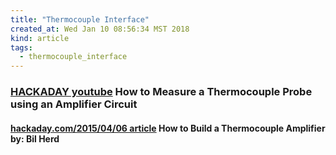 ```yaml
---
title: "Thermocouple Interface"
created_at: Wed Jan 10 08:56:34 MST 2018
kind: article
tags:
  - thermocouple_interface
---
```


<h3>
  <a href="https://www.youtube.com/watch?v=65ykQh3cUDk" target="_blank">HACKADAY youtube</a>
  How to Measure a Thermocouple Probe using an Amplifier Circuit
</h3>

<h4>
  <a href="https://hackaday.com/2015/04/06/how-to-build-a-thermocouple-amplifier/" target="_blank">hackaday.com/2015/04/06 article</a>
  How to Build a Thermocouple Amplifier by: Bil Herd 
</h4>

<!--
html boilerplate
<a href="" target="_blank"></a>
<a name=""></a>
<img src="" width="400px">
<ul>
  <li></li>
</ul>
<pre>
</pre>
<p style="margin-bottom: 2em;"></p>
<hr style="border: 0; height: 3px; background: #333; background-image: linear-gradient(to right, #ccc, #333, #ccc);">
<pre><code>
</code></pre>
<math xmlns='http://www.w3.org/1998/Math/MathML' display='block'>
</math>
-->
